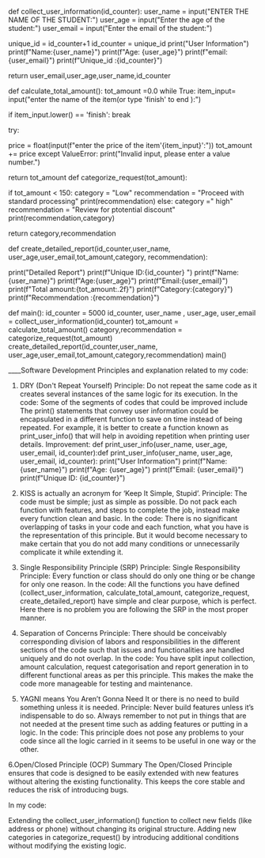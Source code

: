 def collect_user_information(id_counter):
    user_name = input("ENTER THE NAME OF THE STUDENT:")
    user_age = input("Enter the age of the student:")
    user_email = input("Enter the email of the student:")

  unique_id = id_counter+1
  id_counter = unique_id
  print("User Information")
  print(f"Name:{user_name}")
  print(f"Age: {user_age}")
  print(f"email:{user_email}")
  print(f"Unique_id :{id_counter}")

  return user_email,user_age,user_name,id_counter

def  calculate_total_amount():
    tot_amount =0.0
    while True:
        item_input= input("enter the name of the item(or type 'finish' to end ):")
        
  if item_input.lower() == 'finish':
            break

  try:

  price = float(input(f"enter the price of the item'{item_input}':"))
  tot_amount += price
        except ValueError:
            print("Invalid input, please enter a value number.")

  return tot_amount
 def categorize_request(tot_amount):

  if tot_amount < 150:
        category = "Low"
        recommendation = "Proceed with standard processing"
        print(recommendation)
  else:
        category =" high"
        recommendation = "Review for ptotential discount"
        print(recommendation,category)

  return category,recommendation

def create_detailed_report(id_counter,user_name, user_age,user_email,tot_amount,category, recommendation):

  print("Detailed Report")
  print(f"Unique ID:{id_counter} ")
  print(f"Name: {user_name}")
  print(f"Age:{user_age}")
  print(f"Email:{user_email}")
  print(f"Total amount:{tot_amount:.2f}")
  print(f"Category:{category}")
  print(f"Recommendation :{recommendation}")

def main():
    id_counter = 5000
    id_counter, user_name , user_age, user_email = collect_user_information(id_counter)
    tot_amount = calculate_total_amount()
    category,recommendation = categorize_request(tot_amount)
    create_detailed_report(id_counter,user_name, user_age,user_email,tot_amount,category,recommendation)
main()

____Software Development Principles and explanation related to my code:

1. DRY (Don't Repeat Yourself)
Principle: Do not repeat the same code as it creates several instances of the same logic for its execution.
In the code: Some of the segments of codes that could be improved include The print() statements that convey user information could be encapsulated in a different function to save on time instead of being repeated. For example, it is better to create a function known as print_user_info() that will help in avoiding repetition when printing user details.
Improvement:
def print_user_info(user_name, user_age, user_email, id_counter):def print_user_info(user_name, user_age, user_email, id_counter):
print("User Information")
print(f"Name: {user_name}")
print(f"Age: {user_age}")
print(f"Email: {user_email}")
print(f"Unique ID: {id_counter}")

2. KISS is actually an acronym for ‘Keep It Simple, Stupid’.
Principle: The code must be simple; just as simple as possible. Do not pack each function with features, and steps to complete the job, instead make every function clean and basic.
In the code: There is no significant overlapping of tasks in your code and each function, what you have is the representation of this principle. But it would become necessary to make certain that you do not add many conditions or unnecessarily complicate it while extending it.
3. Single Responsibility Principle (SRP)
Principle: Single Responsibility Principle: Every function or class should do only one thing or be change for only one reason.
In the code: All the functions you have defined (collect_user_information, calculate_total_amount, categorize_request, create_detailed_report) have simple and clear purpose, which is perfect. Here there is no problem you are following the SRP in the most proper manner.

4. Separation of Concerns
Principle: There should be conceivably corresponding division of labors and responsibilities in the different sections of the code such that issues and functionalities are handled uniquely and do not overlap.
In the code: You have split input collection, amount calculation, request categorisation and report generation in to different functional areas as per this principle. This makes the make the code more manageable for testing and maintenance.

5. YAGNI means You Aren’t Gonna Need It or there is no need to build something unless it is needed.
Principle: Never build features unless it’s indispensable to do so. Always remember to not put in things that are not needed at the present time such as adding features or putting in a logic.
In the code: This principle does not pose any problems to your code since all the logic carried in it seems to be useful in one way or the other.

6.Open/Closed Principle (OCP) Summary
The Open/Closed Principle ensures that code is designed to be easily extended with new features without altering the existing functionality. This keeps the core stable and reduces the risk of introducing bugs.

In my code:

Extending the collect_user_information() function to collect new fields (like address or phone) without changing its original structure.
Adding new categories in categorize_request() by introducing additional conditions without modifying the existing logic.
